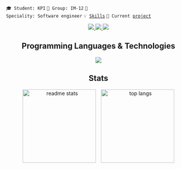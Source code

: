 <code>🎓 Student: KPI</code>
<code>🎪 Group: IM-12</code>
<code>👷 Speciality: Software engineer</code>
<code>💡 [Skills](SKILLS.md)</code>
<code>🧻 Current [project](https://github.com/YanPetrov7/DB_REST_API)</code>

<div align="center"> 
  <a href="mailto:yanemerald2004@gmail.com">
    <img src="https://img.shields.io/badge/Gmail-333333?style=for-the-badge&logo=gmail&logoColor=red" />
  </a>
  <a href="https://www.linkedin.com/in/%D1%8F%D0%BD-%D0%BF%D0%B5%D1%82%D1%80%D0%BE%D0%B2-803219254/" target="_blank">
    <img src="https://img.shields.io/badge/LinkedIn-0077B5?style=for-the-badge&logo=linkedin&logoColor=white" target="_blank" />
  </a>
  <a href="https://t.me/YanPetrov7" target="_blank">
     <img src="https://img.shields.io/static/v1?message=Telegram&logo=telegram&label=&color=2CA5E0&logoColor=white&labelColor=&style=for-the-badge" target="_blank" />
  </a>
</div>

<h2 align="center">Programming Languages & Technologies</h2>
<div align="center">
    <img src="https://skillicons.dev/icons?i=javascript,typescript,nodejs,express,mysql,mongodb,docker,git" /><br>
</div>

<h2 align="center">Stats</h2>
<div align="center">
  <img height="200" style="object-fit: cover;" src="https://github-readme-stats.vercel.app/api?username=yanpetrov7&show_icons=true&theme=midnight-purple&rank_icon=github&border_radius=10" alt="readme stats" />
  <img height="200" style="object-fit: cover; margin-left: 10px;" src="https://github-readme-stats.vercel.app/api/top-langs/?username=yanpetrov7&hide=HTML&langs_count=8&layout=compact&theme=midnight-purple&border_radius=10&size_weight=0.5&count_weight=0.5&exclude_repo=github-readme-stats" alt="top langs" />
</div>

